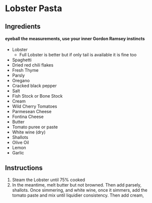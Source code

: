 # Lobster Pasta 

## Ingredients 
#### eyeball the measurements, use your inner Gordon Ramsey instincts
- Lobster
	- Full Lobster is better but if only tail is available it is fine too
- Spaghetti 
- Dried red chili flakes
- Fresh Thyme
- Parsly 
- Oregano
- Cracked black pepper
- Salt 
- Fish Stock or Bone Stock 
- Cream
- Wild Cherry Tomatoes 
- Parmesean Cheese
- Fontina Cheese
- Butter
- Tomato puree or paste
- White wine (dry)
- Shallots
- Olive Oil
- Lemon
- Garlic 

## Instructions
1. Steam the Lobster until 75% cooked 
2. In the meantime, melt butter but not browned. Then add parsely, shallots. Once simmering,  and white wine, once it simmers, add the tomato paste and mix until liquidier consistency. Then add cream, 
